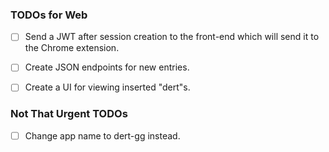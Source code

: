 ### TODOs for Web

- [ ] Send a JWT after session creation to the front-end which will send it to the Chrome extension.
- [ ] Create JSON endpoints for new entries.
- [ ] Create a UI for viewing inserted "dert"s.


### Not That Urgent TODOs

- [ ] Change app name to dert-gg instead.
